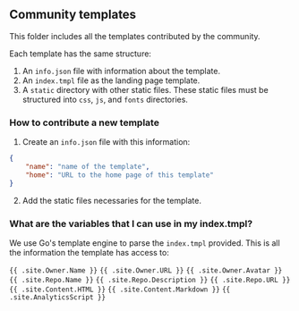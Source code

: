 ## Community templates

This folder includes all the templates contributed by the community.

Each template has the same structure:

1. An `info.json` file with information about the template.
2. An `index.tmpl` file as the landing page template.
3. A `static` directory with other static files. These static files must be structured into `css`, `js`, and `fonts` directories.

### How to contribute a new template

1. Create an `info.json` file with this information:

```json
{
	"name": "name of the template",
	"home": "URL to the home page of this template"
}
```

2. Add the static files necessaries for the template.

### What are the variables that I can use in my index.tmpl?

We use Go's template engine to parse the `index.tmpl` provided. This is all the information the template has access to:


`{{ .site.Owner.Name }}`
`{{ .site.Owner.URL }}`
`{{ .site.Owner.Avatar }}`
`{{ .site.Repo.Name }}`
`{{ .site.Repo.Description }}`
`{{ .site.Repo.URL }}`
`{{ .site.Content.HTML }}`
`{{ .site.Content.Markdown }}`
`{{ .site.AnalyticsScript }}`
